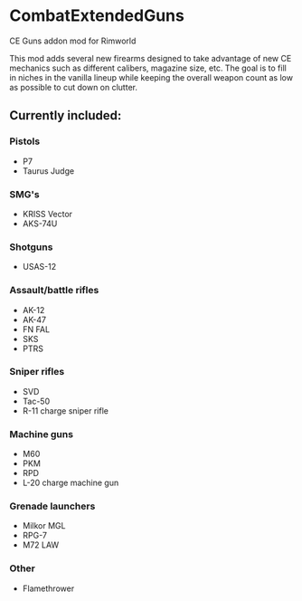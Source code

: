 # CombatExtendedGuns
CE Guns addon mod for Rimworld

This mod adds several new firearms designed to take advantage of new CE mechanics such as different calibers, magazine size, etc. The goal is to fill in niches in the vanilla lineup while keeping the overall weapon count as low as possible to cut down on clutter.

## Currently included:
### Pistols
- P7
- Taurus Judge
### SMG's
- KRISS Vector
- AKS-74U
### Shotguns
- USAS-12
### Assault/battle rifles
- AK-12
- AK-47
- FN FAL
- SKS
- PTRS
### Sniper rifles
- SVD
- Tac-50
- R-11 charge sniper rifle
### Machine guns
- M60
- PKM
- RPD
- L-20 charge machine gun
### Grenade launchers
- Milkor MGL
- RPG-7
- M72 LAW
### Other
- Flamethrower
